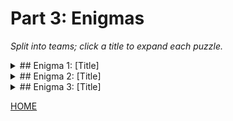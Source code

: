 # Part 3: Enigmas

_Split into teams; click a title to expand each puzzle._

<details>
<summary>## Enigma 1: [Title]</summary>

<!--
**Goal:**

**Description:**
```text
...
```

**Instructions:**
- ...

**Your Pattern:**
```regex
<your regex here>
```

<details>
<summary>💡 Solution</summary>

```regex
...
```
</details>
-->

</details>

<details>
<summary>## Enigma 2: [Title]</summary>

<!--
**Goal:**

**Description:**
```text
...
```

**Instructions:**
- ...

**Your Pattern:**
```regex
<your regex here>
```

<details>
<summary>💡 Solution</summary>

```regex
...
```
</details>
-->

</details>

<details>
<summary>## Enigma 3: [Title]</summary>

<!--
**Goal:**

**Description:**
```text
...
```

**Instructions:**
- ...

**Your Pattern:**
```regex
<your regex here>
```

<details>
<summary>💡 Solution</summary>

```regex
...
```
</details>
-->

</details>

[HOME](README.md) 
